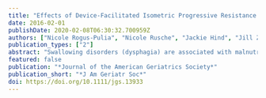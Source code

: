 ```yaml
---
title: "Effects of Device-Facilitated Isometric Progressive Resistance Oropharyngeal Therapy on Swallowing and Health-Related Outcomes in Older Adults with Dysphagia"
date: 2016-02-01
publishDate: 2020-02-08T06:30:32.700959Z
authors: ["Nicole Rogus-Pulia", "Nicole Rusche", "Jackie Hind", "Jill Zielinski", "Ronald Gangnon", "Nasia Safdar", "JoAnne Robbins"]
publication_types: ["2"]
abstract: "Swallowing disorders (dysphagia) are associated with malnutrition, aspiration pneumonia, and mortality in older adults. Strengthening interventions have shown promising results, but the effectiveness of treating dysphagia in older adults remains to be established. The Swallow STRengthening OropharyNGeal (Swallow STRONG) Program is a multidisciplinary program that employs a specific approach to oropharyngeal strengthening-device-facilitated (D-F) isometric progressive resistance oropharyngeal (I-PRO) therapy-with the goal of reducing health-related sequelae in veterans with dysphagia. Participants completed 8 weeks of D-F I-PRO therapy while receiving nutritional counseling and respiratory status monitoring. Assessments were completed at baseline, 4, and 8 weeks. At each visit, videofluoroscopic swallowing studies were performed. Dietary and swallowing-related quality of life questionnaires were administered. Long-term monitoring for 6-17 months after enrollment allowed for comparison of pneumonia incidence and hospitalizations to the 6-17 months before the program. Veterans with dysphagia confirmed with videofluoroscopy (N = 56; 55 male, 1 female; mean age 70) were enrolled. Lingual pressures increased at anterior (effect estimate = 92.5, P < .001) and posterior locations (effect estimate = 85.4, P < .001) over 8 weeks. Statistically significant improvements occurred on eight of 11 subscales of the Quality of Life in Swallowing Disorders (SWAL-QOL) Questionnaire (effect estimates = 6.5-19.5, P < .04) and in self-reported sense of effort (effect estimate = -18.1, P = .001). Higher Functional Oral Intake Scale scores (effect estimate = 0.4, P = .02) indicated that participants were able to eat less-restrictive diets. There was a 67% reduction in pneumonia diagnoses, although the difference was not statistically significant. The number of hospital admissions decreased significantly (effect estimate = 0.96; P = .009) from before to after enrollment. Findings suggest that the Swallow STRONG multidisciplinary oropharyngeal strengthening program may be an effective treatment for older adults with dysphagia."
featured: false
publication: "*Journal of the American Geriatrics Society*"
publication_short: "*J Am Geriatr Soc*"
doi: https://doi.org/10.1111/jgs.13933
---
```


